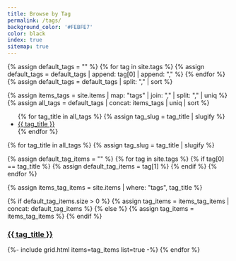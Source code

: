 ```yaml
---
title: Browse by Tag
permalink: /tags/
background_color: '#FEBFE7'
color: black
index: true
sitemap: true
---
```


{% assign default_tags = "" %}
{% for tag in site.tags %}
  {% assign default_tags = default_tags | append: tag[0] | append: "," %}
{% endfor %}
{% assign default_tags = default_tags | split: "," | sort %}

{% assign items_tags = site.items | map: "tags" | join: "," | split: "," | uniq %}
{% assign all_tags = default_tags | concat: items_tags | uniq | sort %}


<!-- Display list of combined tags -->
<ul class="_random random masonry">
	{% for tag_title in all_tags %}
		{% assign tag_slug = tag_title | slugify %}
		<li class="item"><a class="word" href="#{{ tag_slug }}">{{ tag_title }}</a></li>
	{% endfor %}
</ul>


<!-- Iterate over all unique tags -->
{% for tag_title in all_tags %}
  {% assign tag_slug = tag_title | slugify %}
  
  <!-- Collect items from default tags -->
  {% assign default_tag_items = "" %}
  {% for tag in site.tags %}
    {% if tag[0] == tag_title %}
      {% assign default_tag_items = tag[1] %}
    {% endif %}
  {% endfor %}
  
  <!-- Collect items from custom items tags -->
  {% assign items_tag_items = site.items | where: "tags", tag_title %}
  
  <!-- Combine both collections if default_tag_items is not empty -->
  {% if default_tag_items.size > 0 %}
    {% assign tag_items = items_tag_items | concat: default_tag_items %}
  {% else %}
    {% assign tag_items = items_tag_items %}
  {% endif %}
  
  <h3 class="center" id="{{ tag_slug }}"><a href="{{ '/tags/' | append: tag_slug }}">{{ tag_title }}</a></h3>
  {%- include grid.html items=tag_items list=true -%}
{% endfor %}
